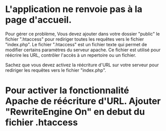 # L'application ne renvoie pas à la page d'accueil.

Pour gérer ce problème, Vous devez ajouter dans votre dossier "public" le fichier ".htaccess" pour rediriger toutes les requêtes vers le fichier "index.php". 
Le fichier ".htaccess" est un fichier texte qui permet de modifier certains paramètres du serveur apache.  Ce fichier est utilisé pour réécrire les URL, contrôler l'accès à un repertoire ou un fichier.

Sachez que vous devez activez la réécriture d'URL sur votre serveur pour rediriger les requêtes vers le fichier "index.php".
# Pour activer la fonctionnalité Apache de réécriture d'URL. Ajouter "RewriteEngine On" en debut du fichier .htaccess





